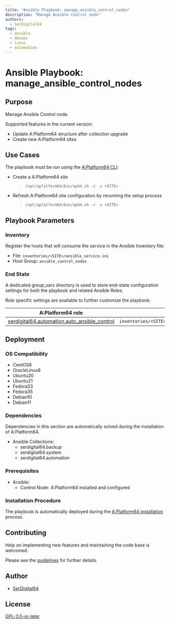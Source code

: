 ```yaml
---
title: "Ansible Playbook: manage_ansible_control_nodes"
description: "Manage Ansible Control node"
authors:
  - SerDigital64
tags:
  - ansible
  - devops
  - linux
  - automation
---
```


# Ansible Playbook: manage_ansible_control_nodes

## Purpose

Manage Ansible Control node.

Supported features in the current version:

- Update A:Platform64 structure after collection upgrade
- Create new A:Platform64 sites

## Use Cases

The playbook must be run using the [A:Platform64 CLI](https://aplatform64.readthedocs.io/en/latest/bin/ap64/):

- Create a A:Platform64 site
  > `/opt/aplatform64/bin/ap64.sh -c -s <SITE>`
- Refresh A:Platform64 site configuration by rerunning the setup process
  > `/opt/aplatform64/bin/ap64.sh -r -s <SITE>`

## Playbook Parameters

### Inventory

Register the hosts that will consume the service in the Ansible Inventory file:

- File: `inventories/<SITE>/ansible_service.ini`
- Host Group: `ansible_control_nodes`

### End State

A dedicated group_vars directory is used to store end-state configuration settings for both the playbook and related Ansible Roles.

Role specific settings are available to further customize the playbook:

| A:Platform64 role                                                                                | group_vars file                                                                |
| ------------------------------------------------------------------------------------------------ | ------------------------------------------------------------------------------ |
| [serdigital64.automation.auto_ansible_control](../roles/auto_ansible_control.md#role-parameters) | `inventories/<SITE>/group_vars/ansible_control_nodes/auto_ansible_control.yml` |

## Deployment

### OS Compatibility

- CentOS8
- OracleLinux8
- Ubuntu20
- Ubuntu21
- Fedora33
- Fedora35
- Debian10
- Debian11

### Dependencies

Dependencies in this section are automatically solved during the installation of A:Platform64.

- Ansible Collections:
  - serdigital64.backup
  - serdigital64.system
  - serdigital64.automation

### Prerequisites

- Ansible:
  - Control Node: A:Platform64 installed and configured

### Installation Procedure

The playbook is automatically deployed during the [A:Platform64 installation](/#installation) process.

## Contributing

Help on implementing new features and maintaining the code base is welcomed.

Please see the [guidelines](https://aplatform64.readthedocs.io/en/latest/contributing/CONTRIBUTING) for further details.

## Author

- [SerDigital64](https://serdigital64.github.io/)

## License

[GPL-3.0-or-later](https://www.gnu.org/licenses/gpl-3.0.txt)
